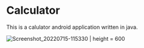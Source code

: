 # Calculator

This is a calulator android application written in java.

![Screenshot_20220715-115330](https://user-images.githubusercontent.com/52774043/236738324-6d017677-e3b7-43ea-8acd-8a7c44d5d0ad.png) | height = 600
